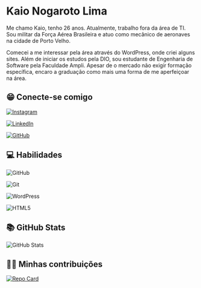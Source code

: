 # Kaio Nogaroto Lima

Me chamo Kaio, tenho 26 anos. Atualmente, trabalho fora da área de TI. Sou militar da Força Aérea Brasileira e atuo como mecânico de aeronaves na cidade de Porto Velho.

Comecei a me interessar pela área através do WordPress, onde criei alguns sites. Além de iniciar os estudos pela DIO, sou estudante de Engenharia de Software pela Faculdade Ampli. Apesar de o mercado não exigir formação específica, encaro a graduação como mais uma forma de me aperfeiçoar na área.

## 😁 Conecte-se comigo

[![Instagram](https://img.shields.io/badge/-Instagram-000?style=for-the-badge&logo=instagram&logoColor=39ff14)](https://www.instagram.com/kaionlima/)

 [![LinkedIn](https://img.shields.io/badge/LinkedIn-000?style=for-the-badge&logo=linkedin&logoColor=39ff14)](https://www.linkedin.com/in/kaio-lima-504286293/)

[![GitHub](https://img.shields.io/badge/GitHub-000?style=for-the-badge&logo=github&logoColor=39ff14)](https://github.com/kaionlima)

## 💻 Habilidades

![GitHub](https://img.shields.io/badge/GitHub-000?style=for-the-badge&logo=github&logoColor=39ff14)

![Git](https://img.shields.io/badge/GIT-000?style=for-the-badge&logo=git&logoColor=39ff14)

![WordPress](https://img.shields.io/badge/WordPress-000?style=for-the-badge&logo=wordpress&logoColor=39ff14)

![HTML5](https://img.shields.io/badge/HTML5-000?style=for-the-badge&logo=html5&logoColor=39ff14)

## 📚 GitHub Stats

![GitHub Stats](https://github-readme-stats.vercel.app/api?username=kaionlima&theme=transparent&bg_color=000&border_color=000&show_icons=true&icon_color=39ff14&title_color=39ff14&text_color=FFF&hide_title=true&hide=stars)

## 🤝🏻 Minhas contribuições

[![Repo Card](https://github-readme-stats.vercel.app/api/pin/?username=kaionlima&repo=dio-lab-open-source&bg_color=000&border_color=000&show_icons=true&icon_color=39ff14&title_color=39ff14&text_color=FFF)](https://github.com/kaionlima/dio-lab-open-source)